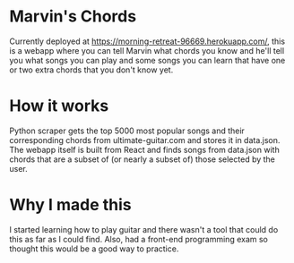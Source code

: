 # Marvin's Chords
Currently deployed at https://morning-retreat-96669.herokuapp.com/, this is a webapp where you can tell Marvin what chords you know and he'll tell you what songs you can play and some songs you can learn that have one or two extra chords that you don't know yet.

# How it works
Python scraper gets the top 5000 most popular songs and their corresponding chords from ultimate-guitar.com and stores it in data.json. The webapp itself is built from React and finds songs from data.json with chords that are a subset of (or nearly a subset of) those selected by the user.

# Why I made this
I started learning how to play guitar and there wasn't a tool that could do this as far as I could find. Also, had a front-end programming exam so thought this would be a good way to practice.
